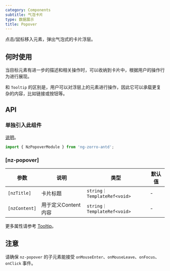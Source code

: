 ```yaml
---
category: Components
subtitle: 气泡卡片
type: 数据展示
title: Popover
---
```


点击/鼠标移入元素，弹出气泡式的卡片浮层。

## 何时使用

当目标元素有进一步的描述和相关操作时，可以收纳到卡片中，根据用户的操作行为进行展现。

和 `Tooltip` 的区别是，用户可以对浮层上的元素进行操作，因此它可以承载更复杂的内容，比如链接或按钮等。

## API

### 单独引入此组件

[说明](/docs/getting-started/zh#单独引入某个组件)。

```ts
import { NzPopoverModule } from 'ng-zorro-antd';
```

### [nz-popover]

| 参数 | 说明 | 类型 | 默认值 |
| --- | --- | --- | --- |
| `[nzTitle]` | 卡片标题 | `string｜TemplateRef<void>` | - |
| `[nzContent]` | 用于定义Content内容 | `string｜TemplateRef<void>` | - |

更多属性请参考 [Tooltip](/components/tooltip/zh#api)。

## 注意

请确保 `nz-popover` 的子元素能接受 `onMouseEnter`、`onMouseLeave`、`onFocus`、`onClick` 事件。

